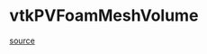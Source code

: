 # vtkPVFoamMeshVolume

[source](github.com/OpenFOAM-jp/OpenFOAM-utilities-tutorials-jp/blob/master/v1906/postProcessing/graphics/PVReaders/vtkPVFoam/vtkPVFoamMeshVolume.C/vtkPVFoamMeshVolume.C)



